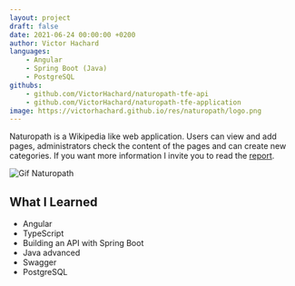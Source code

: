 ```yaml
---
layout: project
draft: false
date: 2021-06-24 00:00:00 +0200
author: Victor Hachard
languages:
    - Angular
    - Spring Boot (Java)
    - PostgreSQL
githubs: 
    - github.com/VictorHachard/naturopath-tfe-api
    - github.com/VictorHachard/naturopath-tfe-application
image: https://victorhachard.github.io/res/naturopath/logo.png
---
```


Naturopath is a Wikipedia like web application. Users can view and add pages, administrators check the content of the pages and can create new categories. If you want more information I invite you to read the [report](https://github.com/VictorHachard/naturopath-tfe-application/blob/master/naturopath.pdf).

![Gif Naturopath]({{site.baseurl}}/res/naturopath/sample.gif)

## What I Learned

- Angular
- TypeScript
- Building an API with Spring Boot
- Java advanced
- Swagger
- PostgreSQL
